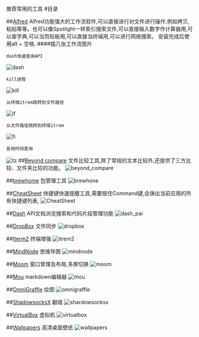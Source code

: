 推荐常用的工具
#目录

##[Alfred](http://www.alfredworkflow.com)
Alfred功能强大的工作流软件,可以直接进行对文件进行操作,例如拷贝,粘贴等等。也可以像Spotlight一样索引搜索文件,可以直接输入数字作计算器用,可以查字典,可以当剪贴板用,可以直接当终端用,可以进行网络搜索。
安装完成后使用alt + 空格.
####插几张工作流图片
```
dash快速查询API
```
![dash](./images/dash.png)
```
kill进程
```
![kill](./images/kill.png)

```
从终端itrem跳转到文件路径
```
![if](./images/if.png)

```
从文件路径跳转到终端itrem
```
![fi](./images/fi.png)

```
各地时间查询
```
![tz](./images/tz.png)
##[Beyond compare](http://www.scootersoftware.com)
文件比较工具,除了常规的文本比较外,还提供了三方比较、文件夹比较的功能。
![beyond_compare](./images/beyond_compare.png)

##[brewhome](https://github.com/Homebrew/homebrew/wiki/installation)
包管理工具
![brewhone](./images/brewhome.png)

##[CheatSheet](http://www.mediaatelier.com/CheatSheet/)
快捷键快速提醒工具,需要按住Command键,会弹出当前应用的所有快捷键列表,
![CheatSheet](./images/cheatsheet.png)

##[Dash](https://kapeli.com/dash)
API文档浏览搜索和代码片段管理功能
![dash_pai](./images/dash_api.png)


##[DropBox](http://www.dropbox.com)
文件同步
![dropbox](./images/dropbox.jpg)


##[Iterm2](http://iterm2.com)
终端增强
![itrem2](./images/itrem2.jpg)

##[MindNode](https://mindnode.com)
思维导图
![mindnode](./images/mindnode.jpg)


##[Moom](http://manytricks.com/moom/)
窗口管理及布局,多屏切换
![moom](./images/moom.png)


##[Mou](http://25.io/mou/)
markdown编辑器
![mou](./images/mou.png)

##[OmniGraffle](https://www.omnigroup.com/omnigraffle/)
绘图
![omnigraffle](./images/omnigraffle.png)


##[ShadowsocksX](https://github.com/shadowsocks/shadowsocks-iOS/wiki/Shadowsocks-for-OSX-帮助)
翻墙
![shardowsocksx](./images/shardowsocksx.png)

##[VirtualBox](https://www.virtualbox.org)
虚拟机
![virtualbox](./images/virtualbox.png)

##[Wallpapers](https://itunes.apple.com/app/retina-wallpapers-hd-640x960/id384922950?mt=8)
高清桌面壁纸
![wallpapers](./images/wallpapers.png)


